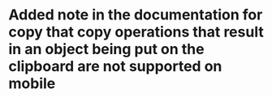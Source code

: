 # Added note in the documentation for copy that copy operations that result in an object being put on the clipboard are not supported on mobile

